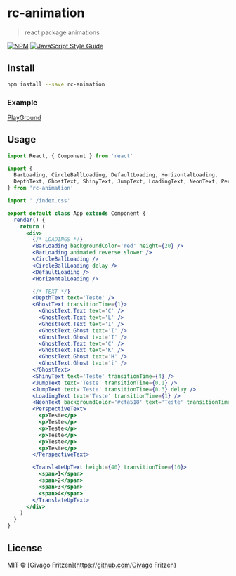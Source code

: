 # rc-animation

> react package animations

[![NPM](https://img.shields.io/npm/v/rc-animation.svg)](https://www.npmjs.com/package/rc-animation) [![JavaScript Style Guide](https://img.shields.io/badge/code_style-standard-brightgreen.svg)](https://standardjs.com)

## Install

```bash
npm install --save rc-animation
```

### Example
[PlayGround](https://codesandbox.io/s/9o00jr9kxo)

## Usage

```jsx
import React, { Component } from 'react'

import {
  BarLoading, CircleBallLoading, DefaultLoading, HorizontalLoading,
  DepthText, GhostText, ShinyText, JumpText, LoadingText, NeonText, PerspectiveText, TranslateUpText
} from 'rc-animation'

import './index.css'

export default class App extends Component {
  render() {
    return (
      <div>
        {/* LOADINGS */}
        <BarLoading backgroundColor='red' height={20} />
        <BarLoading animated reverse slower />
        <CircleBallLoading />
        <CircleBallLoading delay />
        <DefaultLoading />
        <HorizontalLoading />

        {/* TEXT */}
        <DepthText text='Teste' />
        <GhostText transitionTime={1}>
          <GhostText.Text text='C' />
          <GhostText.Text text='L' />
          <GhostText.Text text='I' />
          <GhostText.Ghost text='I' />
          <GhostText.Ghost text='I' />
          <GhostText.Text text='C' />
          <GhostText.Text text='K' />
          <GhostText.Ghost text='H' />
          <GhostText.Ghost text='i' />
        </GhostText>
        <ShinyText text='Teste' transitionTime={4} />
        <JumpText text='Teste' transitionTime={0.1} />
        <JumpText text='Teste' transitionTime={0.3} delay />
        <LoadingText text='Teste' transitionTime={1} />
        <NeonText backgroundColor='#cfa518' text='Teste' transitionTime={1} />
        <PerspectiveText>
          <p>Teste</p>
          <p>Teste</p>
          <p>Teste</p>
          <p>Teste</p>
          <p>Teste</p>
          <p>Teste</p>
        </PerspectiveText>

        <TranslateUpText height={40} transitionTime={10}>
          <span>1</span>
          <span>2</span>
          <span>3</span>
          <span>4</span>
        </TranslateUpText>
      </div>
    )
  }
}

```

## License

MIT © [Givago Fritzen](https://github.com/Givago Fritzen)
